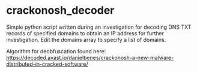 # crackonosh_decoder
Simple python script written during an investigation for decoding DNS TXT records of specified domains to 
obtain an IP address for further investigation.  Edit the domains array to specify a list of domains.

Algorithm for deobfuscation found here: https://decoded.avast.io/danielbenes/crackonosh-a-new-malware-distributed-in-cracked-software/
